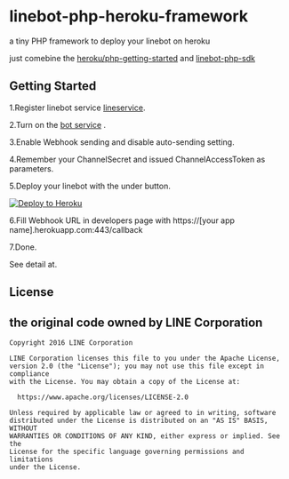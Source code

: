 # linebot-php-heroku-framework

a tiny PHP framework to deploy your linebot on heroku

just comebine the [heroku/php-getting-started](https://github.com/heroku/php-getting-started) and [linebot-php-sdk](https://github.com/line/line-bot-sdk-php)

## Getting Started

1.Register linebot service [lineservice](https://business.line.me/services/bot).

2.Turn on the [bot service](https://admin-official.line.me/) .

3.Enable Webhook sending and disable auto-sending setting.

4.Remember your ChannelSecret and issued ChannelAccessToken as parameters.

5.Deploy your linebot with the under button.

[![Deploy to Heroku](https://www.herokucdn.com/deploy/button.png)](https://heroku.com/deploy)

6.Fill Webhook URL in developers page with 	https://[your app name].herokuapp.com:443/callback

7.Done.

See detail at.

## License

the original code owned by LINE Corporation
--

```
Copyright 2016 LINE Corporation

LINE Corporation licenses this file to you under the Apache License,
version 2.0 (the "License"); you may not use this file except in compliance
with the License. You may obtain a copy of the License at:

  https://www.apache.org/licenses/LICENSE-2.0

Unless required by applicable law or agreed to in writing, software
distributed under the License is distributed on an "AS IS" BASIS, WITHOUT
WARRANTIES OR CONDITIONS OF ANY KIND, either express or implied. See the
License for the specific language governing permissions and limitations
under the License.
```


